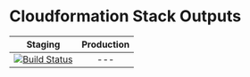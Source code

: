# Cloudformation Stack Outputs

| Staging | Production |
|:-:|:-:|
|[![Build Status](http://drone.stocktio.com/api/badge/github.com/Stockflare/lambda-stack-ouputs/status.svg?branch=master)](http://drone.stocktio.com/github.com/Stockflare/lambda-stack-ouputs)| --- |

